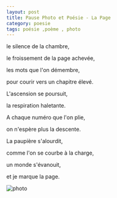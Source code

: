 ```yaml
---
layout: post
title: Pause Photo et Poésie - La Page
category: poesie
tags: poésie ,poème , photo 
---
```


le silence de la chambre,

le froissement de la page achevée,

les mots que l'on démembre,

pour courir vers un chapitre élevé.

L'ascension se poursuit,

la respiration haletante.

A chaque numéro que l'on plie,

on n'espère plus la descente.

La paupière s'alourdit,

comme l'on se courbe à la charge,

un monde s'évanouit,

et je marque la page.


![photo](https://filedn.eu/llqi9IBxlYouGRXYG2xlROb/img/2021/poemelapage.jpg)
